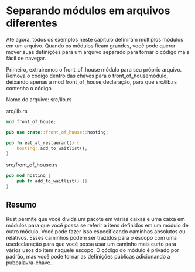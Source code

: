 # Separando módulos em arquivos diferentes

Até agora, todos os exemplos neste capítulo definiram múltiplos módulos em um arquivo. Quando os módulos ficam grandes, você pode querer mover suas definições para um arquivo separado para tornar o código mais fácil de navegar.

Primeiro, extrairemos o front_of_house módulo para seu próprio arquivo. Remova o código dentro das chaves para o front_of_housemódulo, deixando apenas a mod front_of_house;declaração, para que src/lib.rs contenha o código.

Nome do arquivo: src/lib.rs

src/lib.rs

```rs
mod front_of_house;

pub use crate::front_of_house::hosting;

pub fn eat_at_restaurant() {
    hosting::add_to_waitlist();
}
```

src/front_of_house.rs 

```rs
pub mod hosting {
    pub fn add_to_waitlist() {}
}
```

## Resumo

Rust permite que você divida um pacote em várias caixas e uma caixa em módulos para que você possa se referir a itens definidos em um módulo de outro módulo. Você pode fazer isso especificando caminhos absolutos ou relativos. Esses caminhos podem ser trazidos para o escopo com uma usedeclaração para que você possa usar um caminho mais curto para vários usos do item naquele escopo. O código do módulo é privado por padrão, mas você pode tornar as definições públicas adicionando a pubpalavra-chave.